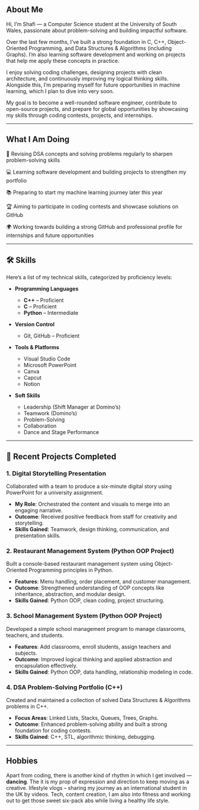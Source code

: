 
## About Me
Hi, I’m Shafi — a Computer Science student at the University of South Wales, passionate about problem-solving and building impactful software.

Over the last few months, I’ve built a strong foundation in C, C++, Object-Oriented Programming, and Data Structures & Algorithms (including Graphs). I’m also learning software development and working on projects that help me apply these concepts in practice.

I enjoy solving coding challenges, designing projects with clean architecture, and continuously improving my logical thinking skills. Alongside this, I’m preparing myself for future opportunities in machine learning, which I plan to dive into very soon.

My goal is to become a well-rounded software engineer, contribute to open-source projects, and prepare for global opportunities by showcasing my skills through coding contests, projects, and internships.

---

## What I Am Doing
🔄 Revising DSA concepts and solving problems regularly to sharpen problem-solving skills

💻 Learning software development and building projects to strengthen my portfolio

📚 Preparing to start my machine learning journey later this year

🏆 Aiming to participate in coding contests and showcase solutions on GitHub

🌍 Working towards building a strong GitHub and professional profile for internships and future opportunities

---

## 🛠 Skills  

Here’s a list of my technical skills, categorized by proficiency levels:

- **Programming Languages**  
  - **C++** – Proficient  
  - **C** – Proficient  
  - **Python** – Intermediate  

- **Version Control**  
  - Git, GitHub – Proficient  

- **Tools & Platforms**  
  - Visual Studio Code  
  - Microsoft PowerPoint  
  - Canva  
  - Capcut  
  - Notion  

- **Soft Skills**  
  - Leadership (Shift Manager at Domino’s)  
  - Teamwork (Domino’s)  
  - Problem-Solving  
  - Collaboration  
  - Dance and Stage Performance  


---

## 📂 Recent Projects Completed  

### 1. **Digital Storytelling Presentation**  
Collaborated with a team to produce a six-minute digital story using PowerPoint for a university assignment.  
- **My Role**: Orchestrated the content and visuals to merge into an engaging narrative.  
- **Outcome**: Received positive feedback from staff for creativity and storytelling.  
- **Skills Gained**: Teamwork, design thinking, communication, and presentation skills.  

### 2. **Restaurant Management System (Python OOP Project)**  
Built a console-based restaurant management system using Object-Oriented Programming principles in Python.  
- **Features**: Menu handling, order placement, and customer management.  
- **Outcome**: Strengthened understanding of OOP concepts like inheritance, abstraction, and modular design.  
- **Skills Gained**: Python OOP, clean coding, project structuring.  

### 3. **School Management System (Python OOP Project)**  
Developed a simple school management program to manage classrooms, teachers, and students.  
- **Features**: Add classrooms, enroll students, assign teachers and subjects.  
- **Outcome**: Improved logical thinking and applied abstraction and encapsulation effectively.  
- **Skills Gained**: Python OOP, data handling, relationship modeling in code.  

### 4. **DSA Problem-Solving Portfolio (C++)**  
Created and maintained a collection of solved Data Structures & Algorithms problems in C++.  
- **Focus Areas**: Linked Lists, Stacks, Queues, Trees, Graphs.  
- **Outcome**: Enhanced problem-solving ability and built a strong foundation for coding contests.  
- **Skills Gained**: C++, STL, algorithmic thinking, debugging.  

    
---

## Hobbies
Apart from coding, there is another kind of rhythm in which I get involved — **dancing**. The it is my prop of expression and direction to keep moving as a creative. lifestyle vlogs – sharing my journey as an international student in the UK by videos. Tech, content creation, I am also into fitness and working out to get those sweet six-pack abs while living a healthy life style.

